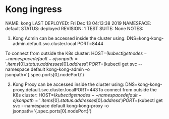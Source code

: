 





# Kong ingress






NAME: kong
LAST DEPLOYED: Fri Dec 13 04:13:38 2019
NAMESPACE: default
STATUS: deployed
REVISION: 1
TEST SUITE: None
NOTES:
1. Kong Admin can be accessed inside the cluster using:
     DNS=kong-kong-admin.default.svc.cluster.local
     PORT=8444

To connect from outside the K8s cluster:
     HOST=$(kubectl get nodes --namespace default -o jsonpath='{.items[0].status.addresses[0].address}')
     PORT=$(kubectl get svc --namespace default kong-kong-admin -o jsonpath='{.spec.ports[0].nodePort}')


2. Kong Proxy can be accessed inside the cluster using:
     DNS=kong-kong-proxy.default.svc.cluster.localPORT=443To connect from outside the K8s cluster:
     HOST=$(kubectl get nodes --namespace default -o jsonpath='{.items[0].status.addresses[0].address}')
     PORT=$(kubectl get svc --namespace default kong-kong-proxy -o jsonpath='{.spec.ports[0].nodePort}')
